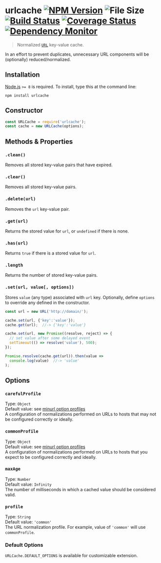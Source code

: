 # urlcache [![NPM Version][npm-image]][npm-url] ![File Size][filesize-image] [![Build Status][travis-image]][travis-url] [![Coverage Status][coveralls-image]][coveralls-url] [![Dependency Monitor][greenkeeper-image]][greenkeeper-url]

> Normalized [`URL`](https://developer.mozilla.org/en/docs/Web/API/URL/) key-value cache.


In an effort to prevent duplicates, unnecessary URL components will be (optionally) reduced/normalized.


## Installation

[Node.js](http://nodejs.org) `>= 8` is required. To install, type this at the command line:
```shell
npm install urlcache
```


## Constructor
```js
const URLCache = require('urlcache');
const cache = new URLCache(options);
```


## Methods & Properties

### `.clean()`
Removes all stored key-value pairs that have expired.

### `.clear()`
Removes all stored key-value pairs.

### `.delete(url)`
Removes the `url` key-value pair.

### `.get(url)`
Returns the stored value for `url`, or `undefined` if there is none.

### `.has(url)`
Returns `true` if there is a stored value for `url`.

### `.length`
Returns the number of stored key-value pairs.

### `.set(url, value[, options])`
Stores `value` (any type) associated with `url` key. Optionally, define `options` to override any defined in the constructor.
```js
const url = new URL('http://domain/');

cache.set(url, {'key':'value'});
cache.get(url);  //-> {'key':'value'}

cache.set(url, new Promise((resolve, reject) => {
  // set value after some delayed event
  setTimeout(() => resolve('value'), 500);
});

Promise.resolve(cache.get(url)).then(value =>
  console.log(value)  //-> 'value'
);
```


## Options

### `carefulProfile`
Type: `Object`  
Default value: see [minurl option profiles](https://npmjs.com/minurl#option-profiles)  
A configuration of normalizations performed on URLs to hosts that may not be configured correctly or ideally.

### `commonProfile`
Type: `Object`  
Default value: see [minurl option profiles](https://npmjs.com/minurl#option-profiles)  
A configuration of normalizations performed on URLs to hosts that you expect to be configured correctly and ideally.

### `maxAge`
Type: `Number`  
Default value: `Infinity`  
The number of milliseconds in which a cached value should be considered valid.

### `profile`
Type: `String`  
Default value: `'common'`  
The URL normalization profile. For example, value of `'common'` will use `commonProfile`.

### Default Options
`URLCache.DEFAULT_OPTIONS` is available for customizable extension.


[npm-image]: https://img.shields.io/npm/v/urlcache.svg
[npm-url]: https://npmjs.org/package/urlcache
[filesize-image]: https://img.shields.io/badge/size-3.4kB%20gzipped-blue.svg
[travis-image]: https://img.shields.io/travis/stevenvachon/urlcache.svg
[travis-url]: https://travis-ci.org/stevenvachon/urlcache
[coveralls-image]: https://img.shields.io/coveralls/stevenvachon/urlcache.svg
[coveralls-url]: https://coveralls.io/github/stevenvachon/urlcache
[greenkeeper-image]: https://badges.greenkeeper.io/stevenvachon/urlcache.svg
[greenkeeper-url]: https://greenkeeper.io/
